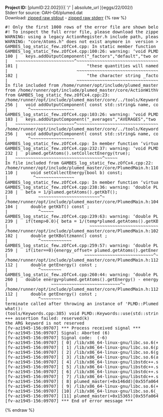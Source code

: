 **Project ID:** [plumID:22.002]({{ '/' | absolute_url }}eggs/22/002/)  
Stderr for source:  OAH-G6/plumed.dat   
Download: [zipped raw stdout](plumed.dat.plumed_master.stdout.txt.zip) - [zipped raw stderr](plumed.dat.plumed_master.stderr.txt.zip) 
{% raw %}
<pre>
#! Only the first 1000 rows of the error file are shown below
#! To inspect the full error file, please download the zipped raw stderr file above
WARNING: using a legacy ActionRegister.h include path, please use <<#include "core/ActionRegister.h">>
WARNING: "core/Atoms.h" does not exist anymore in  version >=2.10, you should change your code.
GAMBES_log_static_few.zOfCx4.cpp: In static member function ‘static void PLMD::bias::GAMBESL::registerKeywords(PLMD::Keywords&)’:
GAMBES_log_static_few.zOfCx4.cpp:100:26: warning: ‘void PLMD::Keywords::addOutputComponent(const std::string&, const std::string&, const std::string&)’ is deprecated: Use addOutputComponent with four argument and specify valid types for value from scalar/vector/matrix/grid [-Wdeprecated-declarations]
100 |   keys.addOutputComponent("_factors","default","two or more weighing factors for bias"
|   ~~~~~~~~~~~~~~~~~~~~~~~^~~~~~~~~~~~~~~~~~~~~~~~~~~~~~~~~~~~~~~~~~~~~~~~~~~~~~~~~~~~~
101 |                           "these quantities will named with  the gaussian number followed by "
|                           ~~~~~~~~~~~~~~~~~~~~~~~~~~~~~~~~~~~~~~~~~~~~~~~~~~~~~~~~~~~~~~~~~~~~
102 |                           "the character string _factors. These quantities tell the user the value of the factor ");
|                           ~~~~~~~~~~~~~~~~~~~~~~~~~~~~~~~~~~~~~~~~~~~~~~~~~~~~~~~~~~~~~~~~~~~~~~~~~~~~~~~~~~~~~~~~~
In file included from /home/runner/opt/include/plumed_master/core/Action.h:27,
from /home/runner/opt/include/plumed_master/core/ActionWithValue.h:25,
from GAMBES_log_static_few.zOfCx4.cpp:23:
/home/runner/opt/include/plumed_master/core/../tools/Keywords.h:256:8: note: declared here
256 |   void addOutputComponent( const std::string& name, const std::string& key, const std::string& descr );
|        ^~~~~~~~~~~~~~~~~~
GAMBES_log_static_few.zOfCx4.cpp:103:26: warning: ‘void PLMD::Keywords::addOutputComponent(const std::string&, const std::string&, const std::string&)’ is deprecated: Use addOutputComponent with four argument and specify valid types for value from scalar/vector/matrix/grid [-Wdeprecated-declarations]
103 |   keys.addOutputComponent("_averages","AVERAGES","two or more the averages");
|   ~~~~~~~~~~~~~~~~~~~~~~~^~~~~~~~~~~~~~~~~~~~~~~~~~~~~~~~~~~~~~~~~~~~~~~~~~~
/home/runner/opt/include/plumed_master/core/../tools/Keywords.h:256:8: note: declared here
256 |   void addOutputComponent( const std::string& name, const std::string& key, const std::string& descr );
|        ^~~~~~~~~~~~~~~~~~
GAMBES_log_static_few.zOfCx4.cpp: In member function ‘virtual void PLMD::bias::GAMBESL::prepare()’:
GAMBES_log_static_few.zOfCx4.cpp:232:37: warning: ‘void PLMD::PlumedMain::DeprecatedAtoms::setCollectEnergy(bool) const’ is deprecated [-Wdeprecated-declarations]
232 |   plumed.getAtoms().setCollectEnergy(true);
|   ~~~~~~~~~~~~~~~~~~~~~~~~~~~~~~~~~~^~~~~~
In file included from GAMBES_log_static_few.zOfCx4.cpp:22:
/home/runner/opt/include/plumed_master/core/PlumedMain.h:110:10: note: declared here
110 |     void setCollectEnergy(bool b) const;
|          ^~~~~~~~~~~~~~~~
GAMBES_log_static_few.zOfCx4.cpp: In member function ‘virtual void PLMD::bias::GAMBESL::calculate()’:
GAMBES_log_static_few.zOfCx4.cpp:238:36: warning: ‘double PLMD::PlumedMain::DeprecatedAtoms::getKbT() const’ is deprecated: Use Action::getkBT() N.B. this function also reads the TEMP keyword from the input for you. [-Wdeprecated-declarations]
238 |   beta = 1/plumed.getAtoms().getKbT();
|            ~~~~~~~~~~~~~~~~~~~~~~~~^~
/home/runner/opt/include/plumed_master/core/PlumedMain.h:104:12: note: declared here
104 |     double getKbT() const ;
|            ^~~~~~
GAMBES_log_static_few.zOfCx4.cpp:239:63: warning: ‘double PLMD::PlumedMain::DeprecatedAtoms::getKBoltzmann() const’ is deprecated: Use Action::getKBoltzmann(). [-Wdeprecated-declarations]
239 |   if(temp>0.0){ beta = 1/(temp*plumed.getAtoms().getKBoltzmann()) ; }
|                                ~~~~~~~~~~~~~~~~~~~~~~~~~~~~~~~^~
/home/runner/opt/include/plumed_master/core/PlumedMain.h:102:12: note: declared here
102 |     double getKBoltzmann() const ;
|            ^~~~~~~~~~~~~
GAMBES_log_static_few.zOfCx4.cpp:259:57: warning: ‘double PLMD::PlumedMain::DeprecatedAtoms::getEnergy() const’ is deprecated [-Wdeprecated-declarations]
259 |   if(iter==0){energy_offset= plumed.getAtoms().getEnergy();}
|                              ~~~~~~~~~~~~~~~~~~~~~~~~~~~^~
/home/runner/opt/include/plumed_master/core/PlumedMain.h:112:12: note: declared here
112 |     double getEnergy() const ;
|            ^~~~~~~~~
GAMBES_log_static_few.zOfCx4.cpp:260:44: warning: ‘double PLMD::PlumedMain::DeprecatedAtoms::getEnergy() const’ is deprecated [-Wdeprecated-declarations]
260 |   double energy=plumed.getAtoms().getEnergy() - energy_offset;
|                 ~~~~~~~~~~~~~~~~~~~~~~~~~~~^~
/home/runner/opt/include/plumed_master/core/PlumedMain.h:112:12: note: declared here
112 |     double getEnergy() const ;
|            ^~~~~~~~~
terminate called after throwing an instance of 'PLMD::Plumed::ExceptionError'
what():
(tools/Keywords.cpp:385) void PLMD::Keywords::use(std::string_view)
+++ assertion failed: reserved(k)
the ARG keyword is not reserved
[fv-az1945-156:09707] *** Process received signal ***
[fv-az1945-156:09707] Signal: Aborted (6)
[fv-az1945-156:09707] Signal code:  (-6)
[fv-az1945-156:09707] [ 0] /lib/x86_64-linux-gnu/libc.so.6(+0x45330)[0x7f2523245330]
[fv-az1945-156:09707] [ 1] /lib/x86_64-linux-gnu/libc.so.6(pthread_kill+0x11c)[0x7f252329eb2c]
[fv-az1945-156:09707] [ 2] /lib/x86_64-linux-gnu/libc.so.6(gsignal+0x1e)[0x7f252324527e]
[fv-az1945-156:09707] [ 3] /lib/x86_64-linux-gnu/libc.so.6(abort+0xdf)[0x7f25232288ff]
[fv-az1945-156:09707] [ 4] /lib/x86_64-linux-gnu/libstdc++.so.6(+0xa5ff5)[0x7f25236a5ff5]
[fv-az1945-156:09707] [ 5] /lib/x86_64-linux-gnu/libstdc++.so.6(+0xbb0da)[0x7f25236bb0da]
[fv-az1945-156:09707] [ 6] /lib/x86_64-linux-gnu/libstdc++.so.6(_ZSt10unexpectedv+0x0)[0x7f25236a5a55]
[fv-az1945-156:09707] [ 7] /lib/x86_64-linux-gnu/libstdc++.so.6(+0xa5a6f)[0x7f25236a5a6f]
[fv-az1945-156:09707] [ 8] plumed_master(+0x146dd)[0x55fa0649a6dd]
[fv-az1945-156:09707] [ 9] /lib/x86_64-linux-gnu/libc.so.6(+0x2a1ca)[0x7f252322a1ca]
[fv-az1945-156:09707] [10] /lib/x86_64-linux-gnu/libc.so.6(__libc_start_main+0x8b)[0x7f252322a28b]
[fv-az1945-156:09707] [11] plumed_master(+0x15365)[0x55fa0649b365]
[fv-az1945-156:09707] *** End of error message ***
</pre>
{% endraw %}
